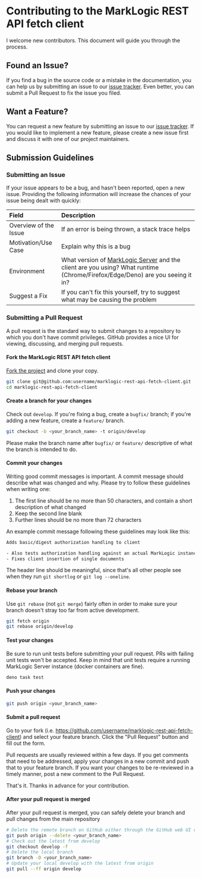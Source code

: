 # Contributing to the MarkLogic REST API fetch client

I welcome new contributors. This document will guide you through the process.

## Found an Issue?

If you find a bug in the source code or a mistake in the documentation, you can help us by submitting an issue to our [issue tracker](https://github.com/RevanProdigalKnight/marklogic-rest-api-fetch-client/issues). Even better, you can submit a Pull Request to fix the issue you filed.

## Want a Feature?

You can request a new feature by submitting an issue to our [issue tracker](https://github.com/RevanProdigalKnight/marklogic-rest-api-fetch-client/issues). If you would like to implement a new feature, please create a new issue first and discuss it with one of our project maintainers.

## Submission Guidelines

### Submitting an Issue

If your issue appears to be a bug, and hasn't been reported, open a new issue. Providing the following information will increase the chances of your issue being dealt with quickly:

| Field                 | Description                                                                                                                                                             |
|:--------------------- |:----------------------------------------------------------------------------------------------------------------------------------------------------------------------- |
| Overview of the Issue | If an error is being thrown, a stack trace helps                                                                                                                        |
| Motivation/Use Case   | Explain why this is a bug                                                                                                                                               |
| Environment           | What version of [MarkLogic Server](https://docs.marklogic.com/xdmp.version) and the client are you using? What runtime (Chrome/Firefox/Edge/Deno) are you seeing it in? |
| Suggest a Fix         | If you can't fix this yourself, try to suggest what may be causing the problem                                                                                          |

### Submitting a Pull Request

A pull request is the standard way to submit changes to a repository to which you don't have commit privileges. GitHub provides a nice UI for viewing, discussing, and merging pull requests.

#### Fork the MarkLogic REST API fetch client

[Fork the project](https://github.com/RevanProdigalKnight/marklogic-rest-api-fetch-client/fork) and clone your copy.

```sh
git clone git@github.com:username/marklogic-rest-api-fetch-client.git
cd marklogic-rest-api-fetch-client
```

#### Create a branch for your changes

Check out `develop`. If you're fixing a bug, create a `bugfix/` branch; if you're adding a new feature, create a `feature/` branch.

```sh
git checkout -b <your_branch_name> -t origin/develop
```

Please make the branch name after `bugfix/` or `feature/` descriptive of what the branch is intended to do.

#### Commit your changes

Writing good commit messages is important. A commit message should describe what was changed and why. Please try to follow these guidelines when writing one:

1. The first line should be no more than 50 characters, and contain a short description of what changed
1. Keep the second line blank
1. Further lines should be no more than 72 characters

An example commit message following these guidelines may look like this:

```txt
Adds basic/digest authorization handling to client

- Also tests authorization handling against an actual MarkLogic instance
- Fixes client insertion of single documents
```

The header line should be meaningful, since that's all other people see when they run `git shortlog` or `git log --oneline`.

#### Rebase your branch

Use `git rebase` (not `git merge`) fairly often in order to make sure your branch doesn't stray too far from active development.

```sh
git fetch origin
git rebase origin/develop
```

#### Test your changes

Be sure to run unit tests before submitting your pull request. PRs with failing unit tests won't be accepted. Keep in mind that unit tests require a running MarkLogic Server instance (docker containers are fine).

```sh
deno task test
```

#### Push your changes

```sh
git push origin <your_branch_name>
```

#### Submit a pull request

Go to your fork (i.e. <https://github.com/username/marklogic-rest-api-fetch-client>) and select your feature branch. Click the "Pull Request" button and fill out the form.

Pull requests are usually reviewed within a few days. If you get comments that need to be addressed, apply your changes in a new commit and push that to your feature branch. If you want your changes to be re-reviewed in a timely manner, post a new comment to the Pull Request.

That's it. Thanks in advance for your contribution.

#### After your pull request is merged

After your pull request is merged, you can safely delete your branch and pull changes from the main repository

```sh
# Delete the remote branch on GitHub either through the GitHub web UI or your local shell as follows
git push origin --delete <your_branch_name>
# Check out the latest from develop
git checkout develop -f
# Delete the local branch
git branch -D <your_branch_name>
# Update your local develop with the latest from origin
git pull --ff origin develop
```
